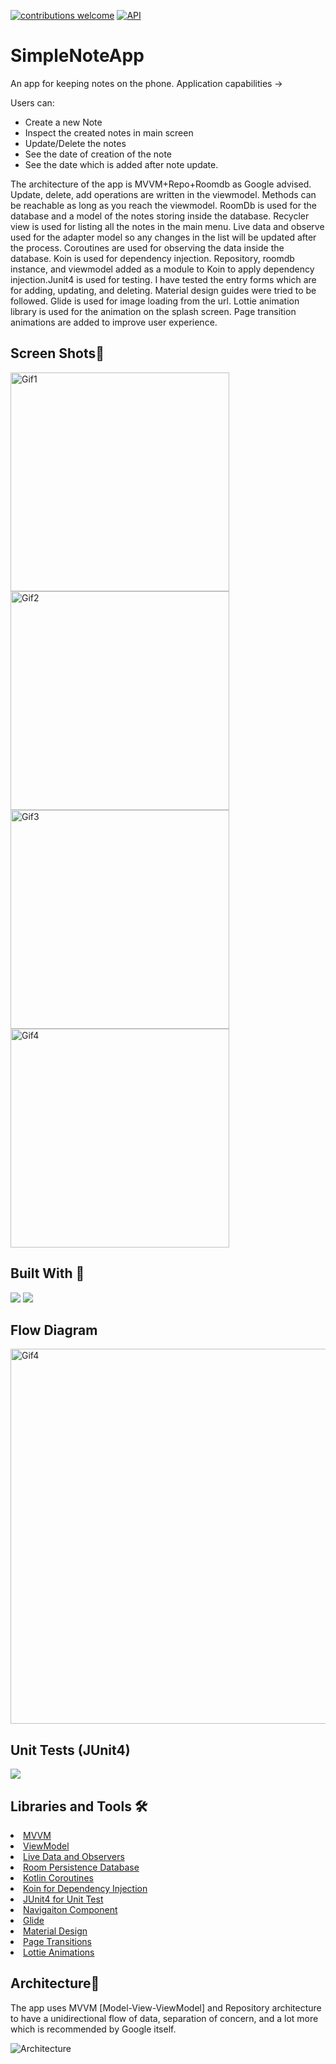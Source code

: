 <a href="https://github.com/CanerGures/TokenFT-DemoApplication/pulls"><img src="https://img.shields.io/badge/contributions-welcome-brightgreen.svg?style=flat" alt="contributions welcome" /></a>
<a href="https://android-arsenal.com/api?level=21"><img src="https://img.shields.io/badge/API-21%2B-brightgreen.svg?style=flat" alt="API" /></a>

# SimpleNoteApp
An app for keeping notes on the phone. Application capabilities ->

Users can:
- Create a new Note
- Inspect the created notes in main screen
- Update/Delete the notes
- See the date of creation of the note
- See the date which is added after note update.

The architecture of the app is MVVM+Repo+Roomdb as Google advised. Update, delete, add operations are written in the viewmodel. Methods can be reachable as long as you reach the viewmodel. RoomDb is used for the database and a model of the notes storing inside the database. Recycler view is used for listing all the notes in the main menu. Live data and observe used for the adapter model so any changes in the list will be updated after the process. Coroutines are used for observing the data inside the database. Koin is used for dependency injection. Repository, roomdb instance, and viewmodel added as a module to Koin to apply dependency injection.Junit4 is used for testing. I have tested the entry forms which are for adding, updating, and deleting. Material design guides were tried to be followed. Glide is used for image loading from the url. Lottie animation library is used for the animation on the splash screen. Page transition animations are added to improve user experience.

## Screen Shots📱
<p><img height= "350" src="https://media.giphy.com/media/2aVvMQ6etiHJAc7C7B/giphy.gif" alt="Gif1" />
<img height= "350" src="https://media.giphy.com/media/tIQFQ9MQLfIaRdrEmU/giphy.gif" alt="Gif2" />
<img height= "350" src="https://media.giphy.com/media/KLrAqs8O1q6g0J6scL/giphy.gif" alt="Gif3" />
<img height= "350" src="https://media.giphy.com/media/a2wKRyW4bhgOCxKFg0/giphy.gif" alt="Gif4" /></p>

## Built With 🚧
<code><img src="https://www.vectorlogo.zone/logos/kotlinlang/kotlinlang-ar21.svg"></code>
<code><img src="https://www.vectorlogo.zone/logos/android/android-ar21.svg"></code>

## Flow Diagram
<p><img height= "600" width="900" src="https://i.imgur.com/FSvjtL6.png" alt="Gif4" /></p>

## Unit Tests (JUnit4) 
<code><img src="https://i.imgur.com/9WPDzf1.png"></code>

## Libraries and Tools 🛠

<li><a href="https://developer.android.com/jetpack/guide">MVVM</a></li>
<li><a href="https://developer.android.com/topic/libraries/architecture/viewmodel">ViewModel</a></li>
<li><a href="https://developer.android.com/topic/libraries/architecture/livedata">Live Data and Observers</a></li>
<li><a href="https://developer.android.com/topic/libraries/architecture/room">Room Persistence Database</a></li>
<li><a href="https://kotlinlang.org/docs/reference/coroutines-overview.html">Kotlin Coroutines</a></li>
<li><a href="https://github.com/InsertKoinIO/koin">Koin for Dependency Injection</a></li>
<li><a href="https://junit.org/junit4/">JUnit4 for Unit Test</a></li>
<li><a href="https://developer.android.com/guide/navigation">Navigaiton Component</a></li>
<li><a href="https://github.com/bumptech/glide">Glide</a></li>
<li><a href="https://material.io/design">Material Design</a></li>
<li><a href="https://developer.android.com/training/transitions">Page Transitions</a></li>
<li><a href="https://github.com/airbnb/lottie-android">Lottie Animations</a></li>


## Architecture📃
The app uses MVVM [Model-View-ViewModel] and Repository architecture to have a unidirectional flow of data, separation of concern, and a lot more which is recommended by Google itself.

![Architecture](https://developer.android.com/topic/libraries/architecture/images/final-architecture.png)
